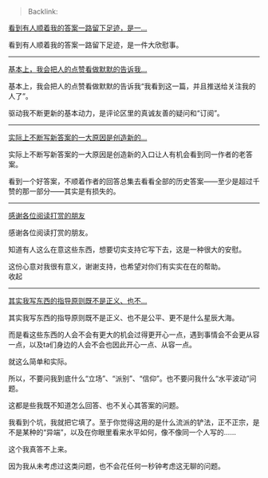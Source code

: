 > Backlink: 


[看到有人顺着我的答案一路留下足迹，是一…](https://www.zhihu.com/pin/1173782744827428864)

看到有人顺着我的答案一路留下足迹，是一件大欣慰事。

---

[基本上，我会把人的点赞看做默默的告诉我…](https://www.zhihu.com/pin/1260682505767718912)

基本上，我会把人的点赞看做默默的告诉我“我看到这一篇，并且推送给关注我的人了”。  
  
驱动我不断更新的基本动力，是评论区里的真诚友善的疑问和“订阅”。

---


[实际上不断写新答案的一大原因是创造新的…](https://www.zhihu.com/pin/1353262886815465472)

实际上不断写新答案的一大原因是创造新的入口让人有机会看到同一作者的老答案。  
  
看到一个好答案，不顺着作者的回答总集去看看全部的历史答案——至少是超过千赞的那一部分——其实是有损失的。

---

[感谢各位阅读打赏的朋友](https://www.zhihu.com/pin/1293987790334783488)

感谢各位阅读打赏的朋友。  
  
知道有人这么在意这些东西，想要切实支持它写下去，这是一种很大的安慰。  
  
这份心意对我很有意义，谢谢支持，也希望对你们有实实在在的帮助。  
收起

---

[其实我写东西的指导原则既不是正义、也不…](https://www.zhihu.com/pin/1420565242027450368)

其实我写东西的指导原则既不是正义、也不是公平、更不是什么星辰大海。  
  
而是看这些东西的人会不会有更大的机会过得更开心一点，遇到事情会不会更从容一点，以及ta们身边的人会不会也因此开心一点、从容一点。  
  
就这么简单和实际。  
  
所以，不要问我到底什么“立场”、“派别”、“信仰”。也不要问我什么“水平波动”问题。  
  
这都是些我既不知道怎么回答、也不关心其答案的问题。  
  
我看到个坑，我就把它填了。至于你觉得这用的是什么流派的铲法，正不正宗，是不是某种的“异端”，以及在你眼里看来水平如何，像不像同一个人写的……  
  
这个我真答不上来。  
  
因为我从未考虑过这类问题，也不会花任何一秒钟考虑这无聊的问题。
